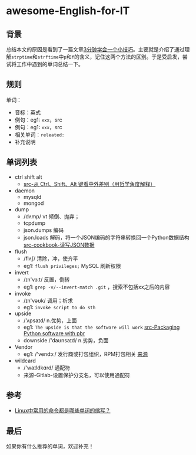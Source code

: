 # awesome-English-for-IT

## 背景

总结本文的原因是看到了一篇文章[3分钟学会一个小技巧](https://mp.weixin.qq.com/s?__biz=MjM5MzgyODQxMQ==&mid=2650369197&idx=1&sn=0057a786cb28f9d264e8bdd5ed0a0d15&chksm=be9cd7f989eb5eefa012a502def9c071ac790e70162ec525c8dc43b087c961648ee1a9bb6264&mpshare=1&scene=1&srcid=1115C4UhHFYie2bJLm4K8erU#rd)。主要就是介绍了通过理解`strptime`和`strftime`中`p`和`f`的含义，记住这两个方法的区别。于是受启发，尝试将工作中遇到的单词总结一下。

## 规则

单词：
- 音标：英式
- 例句：eg1: `xxx`，src
- 例句：eg1: `xxx`，src
- 相关单词：`releated:`
- 补充说明

## 单词列表
- ctrl shift alt
  - [src-从 Ctrl、Shift、Alt 键看中外差别（用哲学角度解释）](https://mp.weixin.qq.com/s?__biz=MzI5MDM4NTYwOA==&mid=2247486712&idx=1&sn=6c1503b9338f082e298df075bd260ae8&chksm=ec21f75fdb567e49a94b3ab0a46df255189c835acb0a8ea6b45bafd23f98026c5b2ce7269403&mpshare=1&scene=1&srcid=#rd)
- daemon
  - mysqld
  - mongod
- dump
  - /dʌmp/ vt 倾倒、抛弃；
  - tcpdump
  - json.dumps 编码
  - json.loads 解码，将一个JSON编码的字符串转换回一个Python数据结构 [src-cookbook-读写JSON数据](https://python3-cookbook.readthedocs.io/zh_CN/latest/c06/p02_read-write_json_data.html)
- flush
  - /flʌʃ/ 清除，冲，使齐平 
  - eg1: `flush privileges;` MySQL 刷新权限
- invert
  - /ɪn'vɜːt/ 反置，倒转 
  - eg1: `grep -v/--invert-match .git` ，搜索不包括xx之后的内容
- invoke
  - /ɪn'vəʊk/ 调用；祈求 
  - eg1: `invoke script to do sth` 
- upside
  - /'ʌpsaɪd/ n.优势，上面 
  - eg1: `The upside is that the software will work` [src-Packaging Python software with pbr](https://julien.danjou.info/packaging-python-with-pbr/)
  - downside  /'daʊnsaɪd/ n.劣势，负面 
- Vendor
  - eg1: /'vendɔː/ 发行商或打包组织，RPM打包相关 [来源](http://hlee.iteye.com/blog/343499)
- wildcard
  - /'waɪldkɑrd/ 通配符 
  - 来源-Gitlab-设置保护分支名，可以使用通配符

## 参考

- [Linux中常用的命令都是哪些单词的缩写？](https://www.zhihu.com/question/49073893)

## 最后

如果你有什么推荐的单词，欢迎补充！
